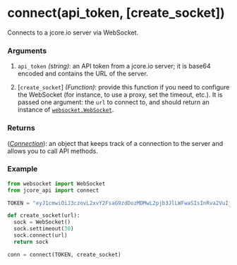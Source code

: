 # connect(api_token, [create_socket])

Connects to a jcore.io server via WebSocket.

### Arguments

1. `api_token` *(string)*: an API token from a jcore.io server; it is base64 encoded and contains the URL of the server.

2. [`create_socket`] *(Function)*: provide this function if you need to configure the WebSocket (for instance, to use a
proxy, set the timeout, etc.).  It is passed one argument: the `url` to connect to, and should return an instance of
[`websocket.WebSocket`](https://github.com/liris/websocket-client).

### Returns

([*Connection*](Connection/README.md)): an object that keeps track of a connection to the server and allows you to call API
methods.

### Example

```py
from websocket import WebSocket
from jcore_api import connect

TOKEN = "eyJ1cmwiOiJ3czovL2xvY2FsaG9zdDozMDMwL2pjb3JlLWFwaSIsInRva2VuIjoiRWpITEkvcFlpOWxrbldUL2E5dEJnNlY2Um9pdXhsTEZJOUdMTUJUYk9oQm15bko1ZFlGRGZWRVJ3YnJmUlFWcSJ9"

def create_socket(url):
  sock = WebSocket()
  sock.settimeout(30)
  sock.connect(url)
  return sock

conn = connect(TOKEN, create_socket)
```
